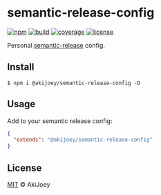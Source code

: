 # semantic-release-config

[![npm][npm-image]][npm-url]
[![build][build-image]][build-url]
[![coverage][coverage-image]][coverage-url]
[![license][license-image]][license-url]

Personal [semantic-release](https://github.com/semantic-release/semantic-release) config.

## Install

`$ npm i @akijoey/semantic-release-config -D`

## Usage

Add to your semantic release config:

```json
{
  "extends": "@akijoey/semantic-release-config"
}
```

## License

[MIT][license-url] © AkiJoey

[npm-image]: https://img.shields.io/npm/v/@akijoey/semantic-release-config
[npm-url]: https://www.npmjs.com/package/@akijoey/semantic-release-config
[build-image]: https://img.shields.io/github/workflow/status/akijoey/semantic-release-config/Build
[build-url]: https://github.com/akijoey/semantic-release-config/actions/workflows/build.yml
[coverage-image]: https://img.shields.io/codecov/c/gh/akijoey/semantic-release-config
[coverage-url]: https://codecov.io/gh/akijoey/semantic-release-config
[license-image]: https://img.shields.io/github/license/akijoey/semantic-release-config
[license-url]: https://github.com/akijoey/semantic-release-config/blob/master/LICENSE

